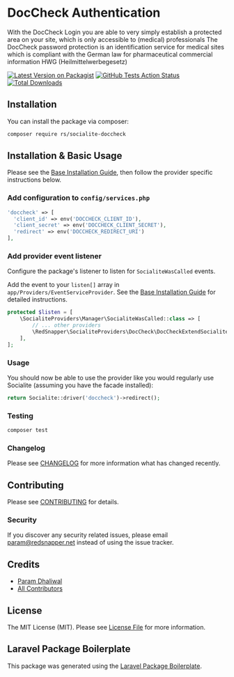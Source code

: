 # DocCheck Authentication
With the DocCheck Login you are able to very simply establish a protected area on your site, which is only
accessible to (medical) professionals The DocCheck password protection is an identification service for
medical sites which is compliant with the German law for pharmaceutical commercial information HWG
(Heilmittelwerbegesetz)


[![Latest Version on Packagist](https://img.shields.io/packagist/v/rs/socialite-doccheck.svg?style=flat-square)](https://packagist.org/packages/rs/socialite-doccheck)
[![GitHub Tests Action Status](https://github.com/redsnapper/socialite-doccheck/workflows/run-tests/badge.svg)](https://github.com/redsnapper/socialite-doccheck/actions)
[![Total Downloads](https://img.shields.io/packagist/dt/rs/socialite-doccheck.svg?style=flat-square)](https://packagist.org/packages/rs/socialite-doccheck)

## Installation

You can install the package via composer:

```bash
composer require rs/socialite-doccheck
```

## Installation & Basic Usage

Please see the [Base Installation Guide](https://socialiteproviders.com/usage/), then follow the provider specific instructions below.

### Add configuration to `config/services.php`

```php
'doccheck' => [    
  'client_id' => env('DOCCHECK_CLIENT_ID'),  
  'client_secret' => env('DOCCHECK_CLIENT_SECRET'),  
  'redirect' => env('DOCCHECK_REDIRECT_URI') 
],
```

### Add provider event listener

Configure the package's listener to listen for `SocialiteWasCalled` events.

Add the event to your `listen[]` array in `app/Providers/EventServiceProvider`. See the [Base Installation Guide](https://socialiteproviders.com/usage/) for detailed instructions.

```php
protected $listen = [
    \SocialiteProviders\Manager\SocialiteWasCalled::class => [
        // ... other providers
        \RedSnapper\SocialiteProviders\DocCheck\DocCheckExtendSocialite::class
    ],
];
```

### Usage

You should now be able to use the provider like you would regularly use Socialite (assuming you have the facade installed):

```php
return Socialite::driver('doccheck')->redirect();
```

### Testing

```bash
composer test
```

### Changelog

Please see [CHANGELOG](CHANGELOG.md) for more information what has changed recently.

## Contributing

Please see [CONTRIBUTING](CONTRIBUTING.md) for details.

### Security

If you discover any security related issues, please email param@redsnapper.net instead of using the issue tracker.

## Credits

-   [Param Dhaliwal](https://github.com/rs)
-   [All Contributors](../../contributors)

## License

The MIT License (MIT). Please see [License File](LICENSE.md) for more information.

## Laravel Package Boilerplate

This package was generated using the [Laravel Package Boilerplate](https://laravelpackageboilerplate.com).
